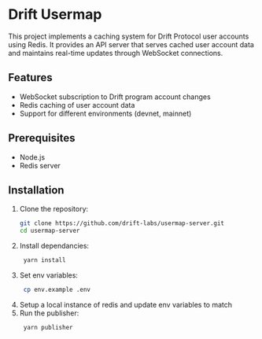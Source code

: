 # Drift Usermap
This project implements a caching system for Drift Protocol user accounts using Redis. It provides an API server that serves cached user account data and maintains real-time updates through WebSocket connections.

## Features

- WebSocket subscription to Drift program account changes
- Redis caching of user account data
- Support for different environments (devnet, mainnet)

## Prerequisites

- Node.js
- Redis server

## Installation

1. Clone the repository:
   ```bash
   git clone https://github.com/drift-labs/usermap-server.git
   cd usermap-server
   ```
2. Install dependancies:
   ```bash
    yarn install
   ```
3. Set env variables:
   ```bash
    cp env.example .env
   ```
4. Setup a local instance of redis and update env variables to match
5. Run the publisher:
   ```bash
    yarn publisher
   ```
